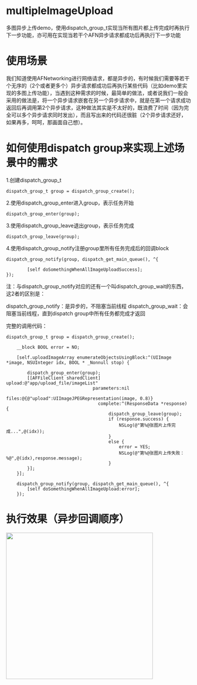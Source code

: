 # multipleImageUpload
多图异步上传demo，使用dispatch_group_t实现当所有图片都上传完成时再执行下一步功能，亦可用在实现当若干个AFN异步请求都成功后再执行下一步功能

# 使用场景
我们知道使用AFNetworking进行网络请求，都是异步的，有时候我们需要等若干个无序的（2个或者更多个）异步请求都成功后再执行某些代码（比如demo里实现的多图上传功能），当遇到这种需求的时候，最简单的做法，或者说我们一般会采用的做法是，将一个异步请求嵌套在另一个异步请求中，就是在第一个请求成功返回后再调用第2个异步请求，这种做法其实是不太好的，既浪费了时间（因为完全可以多个异步请求同时发出），而且写出来的代码还很脏（2个异步请求还好，如果再多，呵呵，那画面自己想）。

# 如何使用dispatch group来实现上述场景中的需求

1.创建dispatch_group_t
```objc
dispatch_group_t group = dispatch_group_create();
```
2.使用dispatch_group_enter进入group，表示任务开始
```objc
dispatch_group_enter(group);
```
3.使用dispatch_group_leave退出group，表示任务完成
```objc
dispatch_group_leave(group);
```
4.使用dispatch_group_notify注册group里所有任务完成后的回调block
```objc
dispatch_group_notify(group, dispatch_get_main_queue(), ^{
        
        [self doSomethingWhenAllImageUploadSuccess];
});
```

注：与dispatch_group_notify对应的还有一个叫dispatch_group_wait的东西，这2者的区别是：

dispatch_group_notify：是异步的，不阻塞当前线程
dispatch_group_wait：会阻塞当前线程，直到dispatch group中所有任务都完成才返回

完整的调用代码：
```objc
dispatch_group_t group = dispatch_group_create();
    
    __block BOOL error = NO;
    
    [self.uploadImageArray enumerateObjectsUsingBlock:^(UIImage *image, NSUInteger idx, BOOL * _Nonnull stop) {
        
        dispatch_group_enter(group);
        [[AFFileClient sharedClient] upload:@"app/upload_file/imageList"
                                 parameters:nil
                                      files:@{@"upload":UIImageJPEGRepresentation(image, 0.8)}
                                   complete:^(ResponseData *response) {
                                       dispatch_group_leave(group);
                                       if (response.success) {
                                           NSLog(@"第%@张图片上传完成...",@(idx));
                                       }
                                       else {
                                           error = YES;
                                           NSLog(@"第%@张图片上传失败：%@",@(idx),response.message);
                                       }
        }];
    }];
    
    dispatch_group_notify(group, dispatch_get_main_queue(), ^{
        [self doSomethingWhenAllImageUpload:error];
    });
```

# 执行效果（异步回调顺序）
<img src='https://github.com/songhailiang/multipleImageUpload/blob/master/screenshot/screenshot2.png' width=400 />
